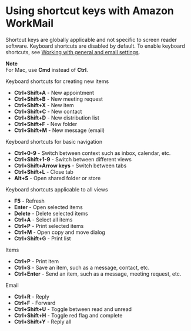 # Using shortcut keys with Amazon WorkMail<a name="shortcut-keys"></a>

Shortcut keys are globally applicable and not specific to screen reader software\. Keyboard shortcuts are disabled by default\. To enable keyboard shortcuts, see [Working with general and email settings](general-settings.md)\.

**Note**  
For Mac, use **Cmd** instead of **Ctrl**\.

Keyboard shortcuts for creating new items
+ **Ctrl\+Shift\+A** \- New appointment
+ **Ctrl\+Shift\+B** \- New meeting request
+ **Ctrl\+Shift\+X** \- New item
+ **Ctrl\+Shift\+C** \- New contact
+ **Ctrl\+Shift\+D** \- New distribution list
+ **Ctrl\+Shift\+F** \- New folder
+ **Ctrl\+Shift\+M** \- New message \(email\)

Keyboard shortcuts for basic navigation
+ **Ctrl\+0\-9** \- Switch between context such as inbox, calendar, etc\.
+ **Ctrl\+Shift\+1\-9** \- Switch between different views
+ **Ctrl\+Shift\+Arrow keys** \- Switch between tabs
+ **Ctrl\+Shift\+L** \- Close tab
+ **Alt\+S** \- Open shared folder or store

Keyboard shortcuts applicable to all views
+ **F5** \- Refresh
+ **Enter** \- Open selected items
+ **Delete** \- Delete selected items
+ **Ctrl\+A** \- Select all items
+ **Ctrl\+P** \- Print selected items
+ **Ctrl\+M** \- Open copy and move dialog
+ **Ctrl\+Shift\+G** \- Print list

Items
+ **Ctrl\+P** \- Print item
+ **Ctrl\+S** \- Save an item, such as a message, contact, etc\.
+ **Ctrl\+Enter** \- Send an item, such as a message, meeting request, etc\.

Email
+ **Ctrl\+R** \- Reply
+ **Ctrl\+F** \- Forward
+ **Ctrl\+Shift\+U** \- Toggle between read and unread
+ **Ctrl\+Shift\+H** \- Toggle red flag and complete
+ **Ctrl\+Shift\+Y** \- Reply all
